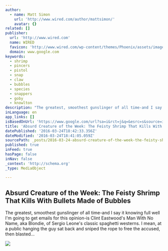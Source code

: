 ```yaml
---
author:
  - name: Matt Simon
    url: 'http://www.wired.com/author/mattsimon/'
    avatar: {}
related: []
publisher:
  url: 'http://www.wired.com'
  name: WIRED
  favicon: 'http://www.wired.com/wp-content/themes/Phoenix/assets/images/favicon.ico'
  domain: www.google.com
keywords:
  - shrimp
  - pincers
  - pistol
  - snap
  - claw
  - bubbles
  - species
  - snappers
  - goby
  - knowlton
description: "The greatest, smoothest gunslinger of all time-and I say it knowing full well I'm going to get emails for this opinion-is Clint Eastwood's Man With No Name, aka Blondie, of Sergio Leone's classic spaghetti westerns. I mean, at a public hanging the guy sat back and sniped the rope to free the accused, then blasted..."
inLanguage: en
app_links: []
isBasedOnUrl: 'https://www.google.com/url?sa=i&rct=j&q=&esrc=s&source=images&cd=&cad=rja&uact=8&ved=0ahUKEwj_2fjH_NnLAhWokYMKHWZjAaAQjhwIBQ&url=http%3A%2F%2Fwww.wired.com%2F2014%2F07%2Fabsurd-creature-of-the-week-pistol-shrimp%2F&psig=AFQjCNHiCVUqowd0_KbXzaFA4cI9naWDEg&ust=1458931235720620'
title: 'Absurd Creature of the Week: The Feisty Shrimp That Kills With Bullets Made of Bubbles'
datePublished: '2016-03-24T18:42:33.356Z'
dateModified: '2016-03-24T18:41:05.059Z'
sourcePath: _posts/2016-03-24-absurd-creature-of-the-week-the-feisty-shrimp-that-kills-wi.md
published: true
inFeed: true
hasPage: false
inNav: false
_context: 'http://schema.org'
_type: MediaObject

---
```

<article style=""><h1>Absurd Creature of the Week: The Feisty Shrimp That Kills With Bullets Made of Bubbles</h1><p>The greatest, smoothest gunslinger of all time-and I say it knowing full well I'm going to get emails for this opinion-is Clint Eastwood's Man With No Name, aka Blondie, of Sergio Leone's classic spaghetti westerns. I mean, at a public hanging the guy sat back and sniped the rope to free the accused, then blasted...</p><img src="http://www.wired.com/wp-content/uploads/2014/07/bubble-shrimp-ft.jpg" /></article>